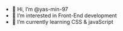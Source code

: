 - 👋 Hi, I’m @yas-min-97
- 👀 I’m interested in Front-End development 
- 🌱 I’m currently learning CSS & javaScript


<!---
yas-min-97/yas-min-97 is a ✨ special ✨ repository because its `README.md` (this file) appears on your GitHub profile.
You can click the Preview link to take a look at your changes.
--->
